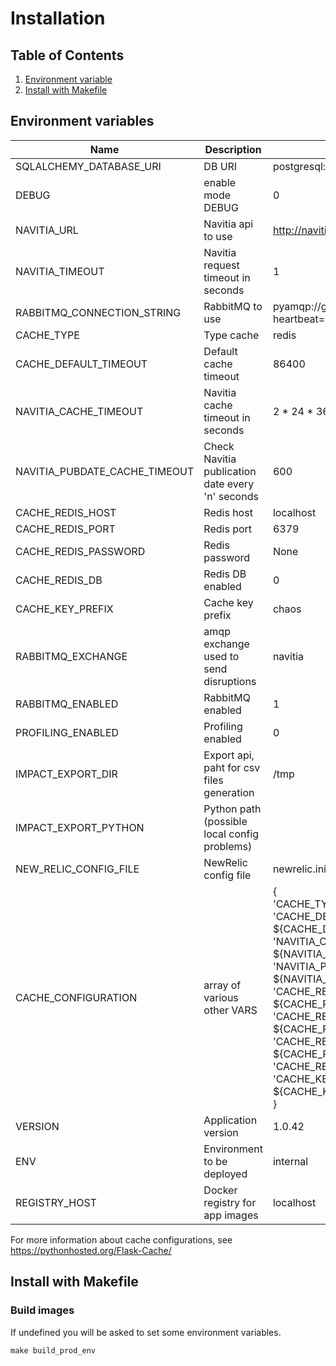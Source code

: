 # Installation

## Table of Contents
1. [Environment variable](#environment-variables)
2. [Install with Makefile](#install-with-makefile)

## Environment variables

| Name | Description | Example value |
| --- |--- | --- |
| SQLALCHEMY_DATABASE_URI | DB URI | postgresql://navitia:navitia@localhost/chaos |
| DEBUG | enable mode DEBUG | 0 |
| NAVITIA_URL | Navitia api to use | http://navitia2-ws.ctp.dev.canaltp.fr |
| NAVITIA_TIMEOUT | Navitia request timeout in seconds | 1 |
| RABBITMQ_CONNECTION_STRING | RabbitMQ to use | pyamqp://guest:guest@localhost:5672//?heartbeat=60 |
| CACHE_TYPE | Type cache | redis |
| CACHE_DEFAULT_TIMEOUT | Default cache timeout | 86400 |
| NAVITIA_CACHE_TIMEOUT | Navitia cache timeout in seconds | 2 * 24 * 3600 |
| NAVITIA_PUBDATE_CACHE_TIMEOUT | Check Navitia publication date every 'n' seconds | 600 |
| CACHE_REDIS_HOST | Redis host | localhost |
| CACHE_REDIS_PORT | Redis port | 6379 |
| CACHE_REDIS_PASSWORD | Redis password | None |
| CACHE_REDIS_DB | Redis DB enabled  | 0 |
| CACHE_KEY_PREFIX | Cache key prefix | chaos |
| RABBITMQ_EXCHANGE | amqp exchange used to send disruptions | navitia |
| RABBITMQ_ENABLED | RabbitMQ enabled | 1 |
| PROFILING_ENABLED | Profiling enabled | 0 |
| IMPACT_EXPORT_DIR | Export api, paht for csv files generation | /tmp |
| IMPACT_EXPORT_PYTHON | Python path (possible local config problems) |  |
| NEW_RELIC_CONFIG_FILE | NewRelic config file | newrelic.ini |
| CACHE_CONFIGURATION | array of various other VARS | { <br>'CACHE_TYPE': 'redis', <br>'CACHE_DEFAULT_TIMEOUT': ${CACHE_DEFAULT_TIMEOUT}, <br>'NAVITIA_CACHE_TIMEOUT': ${NAVITIA_CACHE_TIMEOUT}, <br>'NAVITIA_PUBDATE_CACHE_TIMEOUT': ${NAVITIA_PUBDATE_CACHE_TIMEOUT}, <br>'CACHE_REDIS_HOST' : ${CACHE_REDIS_HOST}, <br> 'CACHE_REDIS_PORT' : ${CACHE_REDIS_PORT}, <br>'CACHE_REDIS_PASSWORD' : ${CACHE_REDIS_PASSWORD}, <br>'CACHE_REDIS_DB' : ${CACHE_REDIS_DB}, <br>'CACHE_KEY_PREFIX' : ${CACHE_KEY_PREFIX} <br>} |
| VERSION | Application version | 1.0.42 |
| ENV | Environment to be deployed | internal |
| REGISTRY_HOST | Docker registry for app images | localhost |

For more information about cache configurations, see https://pythonhosted.org/Flask-Cache/


## Install with Makefile

### Build images

If undefined you will be asked to set some environment variables.

```
make build_prod_env
```